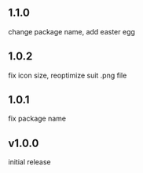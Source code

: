 ## 1.1.0

change package name, add easter egg

## 1.0.2

fix icon size, reoptimize suit .png file

## 1.0.1

fix package name

## v1.0.0

initial release